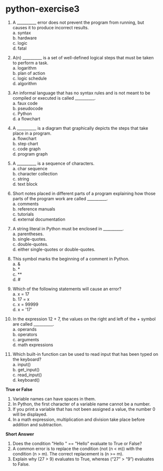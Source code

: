# python-exercise3



1. A __________ error does not prevent the program from running, but causes it to produce incorrect results. </br>
a. syntax </br>
b. hardware </br>
c. logic </br>
d. fatal </br>

2. A(n) __________ is a set of well-defined logical steps that must be taken to perform a task.  </br>
a. logarithm </br>
b. plan of action </br>
c. logic schedule </br>
d. algorithm </br>

3. An informal language that has no syntax rules and is not meant to be compiled or executed is called __________. </br>
a. faux code </br>
b. pseudocode </br>
c. Python </br>
d. a flowchart </br>

4. A __________ is a diagram that graphically depicts the steps that take place in a program. </br>
a. flowchart </br>
b. step chart </br>
c. code graph </br>
d. program graph </br>

5. A __________ is a sequence of characters. </br>
a. char sequence </br>
b. character collection </br> 
c. string </br>
d. text block </br>

6. Short notes placed in different parts of a program explaining how those parts of the program work are called __________. </br>
a. comments </br>
b. reference manuals </br>
c. tutorials </br>
d. external documentation </br>

7. A string literal in Python must be enclosed in __________. </br>
a. parentheses. </br>
b. single-quotes. </br>
c. double-quotes. </br>
d. either single-quotes or double-quotes. </br>

8. This symbol marks the beginning of a comment in Python. </br>
a. & </br>
b. * </br>
c. ** </br>
d. # </br>

9. Which of the following statements will cause an error? </br>
a. x = 17 </br>
b. 17 = x </br>
c. x = 99999 </br>
d. x = '17' </br>

10. In the expression 12 + 7, the values on the right and left of the + symbol are called __________. </br>
a. operands </br>
b. operators </br>
c. arguments </br>
d. math expressions </br>

11. Which built-in function can be used to read input that has been typed on the keyboard? </br>
a. input() </br>
b. get_input() </br>
c. read_input() </br>
d. keyboard() </br>

**True or False**
1. Variable names can have spaces in them.
2. In Python, the first character of a variable name cannot be a number.
3. If you print a variable that has not been assigned a value, the number 0 will be displayed.
4. In a math expression, multiplication and division take place before addition and subtraction.



**Short Answer**
1. Does the condition "Hello " == "Hello" evaluate to True or False?
2. A common error is to replace the condition (not (n < m)) with the condition (n > m). The correct replacement is (n >= m).
3. Explain why (27 > 9) evaluates to True, whereas (“27” > “9”) evaluates to False.
